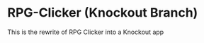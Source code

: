 RPG-Clicker (Knockout Branch)
=============================

This is the rewrite of RPG Clicker into a Knockout app
